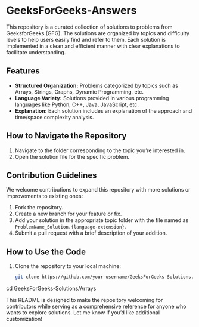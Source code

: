 # GeeksForGeeks-Answers
This repository is a curated collection of solutions to problems from GeeksforGeeks (GFG). The solutions are organized by topics and difficulty levels to help users easily find and refer to them. Each solution is implemented in a clean and efficient manner with clear explanations to facilitate understanding.

## Features

- **Structured Organization:** Problems categorized by topics such as Arrays, Strings, Graphs, Dynamic Programming, etc.
- **Language Variety:** Solutions provided in various programming languages like Python, C++, Java, JavaScript, etc.
- **Explanation:** Each solution includes an explanation of the approach and time/space complexity analysis.

## How to Navigate the Repository

1. Navigate to the folder corresponding to the topic you’re interested in.
2. Open the solution file for the specific problem.

## Contribution Guidelines

We welcome contributions to expand this repository with more solutions or improvements to existing ones:

1. Fork the repository.
2. Create a new branch for your feature or fix.
3. Add your solution in the appropriate topic folder with the file named as `ProblemName_Solution.{language-extension}`.
4. Submit a pull request with a brief description of your addition.

## How to Use the Code

1. Clone the repository to your local machine:
   ```bash
   git clone https://github.com/your-username/GeeksForGeeks-Solutions.git


cd GeeksForGeeks-Solutions/Arrays



This README is designed to make the repository welcoming for contributors while serving as a comprehensive reference for anyone who wants to explore solutions. Let me know if you’d like additional customization!
